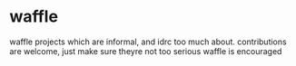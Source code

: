 # waffle
waffle projects which are informal, and idrc too much about.
contributions are welcome, just make sure theyre not too serious
waffle is encouraged
